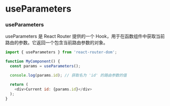# useParameters

### useParameters

useParameters 是 React Router 提供的一个 Hook，用于在函数组件中获取当前路由的参数。它返回一个包含当前路由参数的对象。

```js
import { useParameters } from 'react-router-dom';

function MyComponent() {
  const params = useParameters();

  console.log(params.id); // 获取名为 'id' 的路由参数的值

  return (
    <div>Current id: {params.id}</div>
  );
}
```
